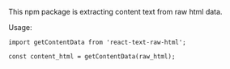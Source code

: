 This npm package is extracting content text from raw html data.

Usage:

    import getContentData from 'react-text-raw-html';

    const content_html = getContentData(raw_html);


